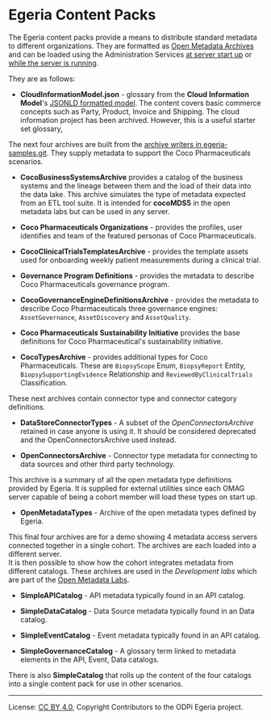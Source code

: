 <!-- SPDX-License-Identifier: CC-BY-4.0 -->
<!-- Copyright Contributors to the ODPi Egeria project 2020. -->

# Egeria Content Packs

The Egeria content packs provide a means to distribute standard metadata to different organizations.
They are formatted as [Open Metadata Archives](https://egeria-project.org/concepts/open-metadata-archive)
and can be loaded using the Administration Services
[at server start up](https://egeria-project.org/guides/admin/servers/configuring-the-startup-archives)
or [while the server is running](https://egeria-project.org/guides/operations/adding-archive-to-running-server).

They are as follows:

* **CloudInformationModel.json** - glossary from the **Cloud Information Model**'s
[JSONLD formatted model](https://raw.githubusercontent.com/cloudinformationmodel/cloudinformationmodel/master/dist/model.jsonld).
The content covers basic commerce concepts such as Party, Product, Invoice and Shipping.
The cloud information project has been archived.  However, this is a useful starter set glossary,

The next four archives are built from the [archive writers in egeria-samples.git](https://github.com/odpi/egeria-samples/tree/main/sample-metadata-archives/coco-metadata-archives).
They supply metadata to support the Coco Pharmaceuticals scenarios.

* **CocoBusinessSystemsArchive** provides a catalog of the business systems and the lineage between
  them and the load of their data into the data lake.  This archive simulates the type of metadata expected from
  an ETL tool suite.  It is intended for **cocoMDS5** in the open metadata labs but can be used in any server.

* **Coco Pharmaceuticals Organizations** - provides the profiles, user identifies and team of the featured
  personas of Coco Pharmaceuticals.

* **CocoClinicalTrialsTemplatesArchive** - provides the template assets used for onboarding weekly patient measurements during a clinical trial.

* **Governance Program Definitions** - provides the metadata to describe Coco Pharmaceuticals governance program.

* **CocoGovernanceEngineDefinitionsArchive** - provides the metadata to describe Coco Pharmaceuticals three governance engines:
  `AssetGovernance`, `AssetDiscovery` and `AssetQuality`.

* **Coco Pharmaceuticals Sustainability Initiative** provides the base definitions for Coco Pharmaceutical's
  sustainability initiative.

* **CocoTypesArchive** - provides additional types for Coco Pharmaceuticals.  These are `BiopsyScope` Enum, `BiopsyReport` Entity, `BiopsySupportingEvidence` Relationship and
  `ReviewedByClinicalTrials` Classification.

These next archives contain connector type and connector category definitions.

* **DataStoreConnectorTypes** - A subset of the *OpenConnectorsArchive* retained in case anyone is using it. 
  It should be considered deprecated and the OpenConnectorsArchive used instead.

* **OpenConnectorsArchive** - Connector type metadata for connecting to data sources and other third party technology.

This archive is a summary of all the open metadata type definitions provided by Egeria.  It is supplied for
external utilities since each OMAG server capable of being a cohort member will load these types on start up.

* **OpenMetadataTypes** - Archive of the open metadata types defined by Egeria.

This final four archives are for a demo showing 4 metadata access servers connected together in a single cohort.
The archives are each loaded into a different server.  
It is then possible to show how the cohort integrates metadata from different catalogs.
These archives are used in the *Development labs* which are part of the [Open Metadata Labs](https://egeria-project.org/education/open-metadata-labs/overview/).

* **SimpleAPICatalog** - API metadata typically found in an API catalog.

* **SimpleDataCatalog** - Data Source metadata typically found in an Data catalog.

* **SimpleEventCatalog** - Event metadata typically found in an API catalog.

* **SimpleGovernanceCatalog** - A glossary term linked to metadata elements in the API, Event, Data catalogs.

There is also **SimpleCatalog** that rolls up the content of the four catalogs into a single content pack for use in other scenarios.

----
License: [CC BY 4.0](https://creativecommons.org/licenses/by/4.0/),
Copyright Contributors to the ODPi Egeria project.
